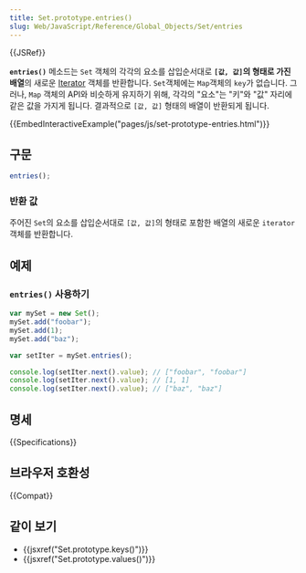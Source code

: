 ```yaml
---
title: Set.prototype.entries()
slug: Web/JavaScript/Reference/Global_Objects/Set/entries
---
```


{{JSRef}}

**`entries()`** 메소드는 `Set` 객체의 각각의 요소를 삽입순서대로 **`[값, 값]`의 형태로 가진 배열**의 새로운 [Iterator](/ko/docs/Web/JavaScript/Guide/Iterators_and_Generators) 객체를 반환합니다. `Set`객체에는 `Map`객체의 `key`가 없습니다. 그러나, `Map` 객체의 API와 비슷하게 유지하기 위해, 각각의 "요소"는 "키"와 "값" 자리에 같은 값을 가지게 됩니다. 결과적으로 `[값, 값]` 형태의 배열이 반환되게 됩니다.

{{EmbedInteractiveExample("pages/js/set-prototype-entries.html")}}

## 구문

```js
entries();
```

### 반환 값

주어진 `Set`의 요소를 삽입순서대로 `[값, 값]`의 형태로 포함한 배열의 새로운 `iterator` 객체를 반환합니다.

## 예제

### `entries()` 사용하기

```js
var mySet = new Set();
mySet.add("foobar");
mySet.add(1);
mySet.add("baz");

var setIter = mySet.entries();

console.log(setIter.next().value); // ["foobar", "foobar"]
console.log(setIter.next().value); // [1, 1]
console.log(setIter.next().value); // ["baz", "baz"]
```

## 명세

{{Specifications}}

## 브라우저 호환성

{{Compat}}

## 같이 보기

- {{jsxref("Set.prototype.keys()")}}
- {{jsxref("Set.prototype.values()")}}
